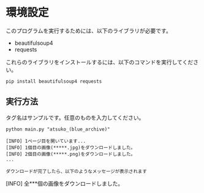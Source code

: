 # 環境設定
このプログラムを実行するためには、以下のライブラリが必要です。

- beautifulsoup4
- requests

これらのライブラリをインストールするには、以下のコマンドを実行してください。

```
pip install beautifulsoup4 requests
```

## 実行方法

タグ名はサンプルです。任意のものを入力してください。

```
python main.py "atsuko_(blue_archive)"
```

```
[INFO] 1ページ目を開いています...
[INFO] 1個目の画像(*****.jpg)をダウンロードしました。
[INFO] 2個目の画像(*****.png)をダウンロードしました。
...

ダウンロードが完了したら、以下のようなメッセージが表示されます

```
[INFO] 全***個の画像をダウンロードしました。
```
